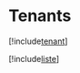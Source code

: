 # Tenants

[!include[tenant](tenants.tenant.autogen.md)]

[!include[liste](tenants.liste.autogen.md)]









































































